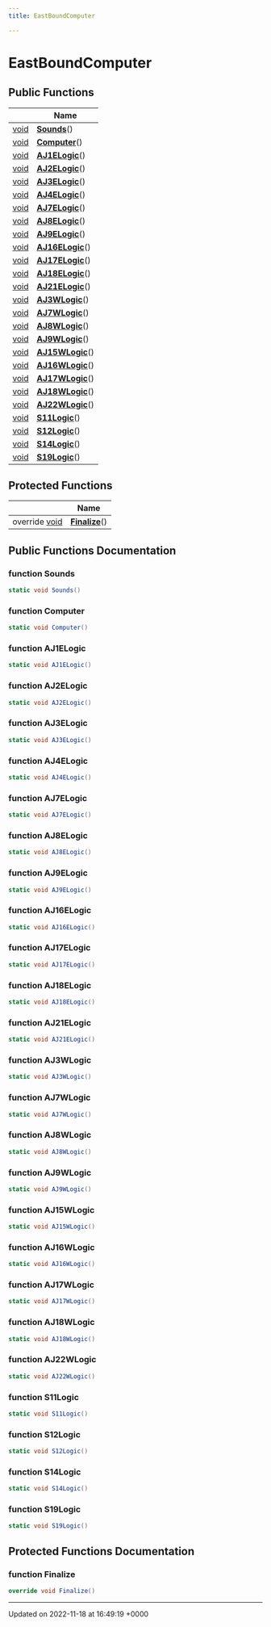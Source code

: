```yaml
---
title: EastBoundComputer

---
```


# EastBoundComputer





## Public Functions

|                | Name           |
| -------------- | -------------- |
| [void](/SignallingSystem-doc/mainsystem/Files/SerialPixelLeds_8vb/#variable-void) | **[Sounds](/SignallingSystem-doc/mainsystem/Classes/classEastBoundComputer/#function-sounds)**() |
| [void](/SignallingSystem-doc/mainsystem/Files/SerialPixelLeds_8vb/#variable-void) | **[Computer](/SignallingSystem-doc/mainsystem/Classes/classEastBoundComputer/#function-computer)**() |
| [void](/SignallingSystem-doc/mainsystem/Files/SerialPixelLeds_8vb/#variable-void) | **[AJ1ELogic](/SignallingSystem-doc/mainsystem/Classes/classEastBoundComputer/#function-aj1elogic)**() |
| [void](/SignallingSystem-doc/mainsystem/Files/SerialPixelLeds_8vb/#variable-void) | **[AJ2ELogic](/SignallingSystem-doc/mainsystem/Classes/classEastBoundComputer/#function-aj2elogic)**() |
| [void](/SignallingSystem-doc/mainsystem/Files/SerialPixelLeds_8vb/#variable-void) | **[AJ3ELogic](/SignallingSystem-doc/mainsystem/Classes/classEastBoundComputer/#function-aj3elogic)**() |
| [void](/SignallingSystem-doc/mainsystem/Files/SerialPixelLeds_8vb/#variable-void) | **[AJ4ELogic](/SignallingSystem-doc/mainsystem/Classes/classEastBoundComputer/#function-aj4elogic)**() |
| [void](/SignallingSystem-doc/mainsystem/Files/SerialPixelLeds_8vb/#variable-void) | **[AJ7ELogic](/SignallingSystem-doc/mainsystem/Classes/classEastBoundComputer/#function-aj7elogic)**() |
| [void](/SignallingSystem-doc/mainsystem/Files/SerialPixelLeds_8vb/#variable-void) | **[AJ8ELogic](/SignallingSystem-doc/mainsystem/Classes/classEastBoundComputer/#function-aj8elogic)**() |
| [void](/SignallingSystem-doc/mainsystem/Files/SerialPixelLeds_8vb/#variable-void) | **[AJ9ELogic](/SignallingSystem-doc/mainsystem/Classes/classEastBoundComputer/#function-aj9elogic)**() |
| [void](/SignallingSystem-doc/mainsystem/Files/SerialPixelLeds_8vb/#variable-void) | **[AJ16ELogic](/SignallingSystem-doc/mainsystem/Classes/classEastBoundComputer/#function-aj16elogic)**() |
| [void](/SignallingSystem-doc/mainsystem/Files/SerialPixelLeds_8vb/#variable-void) | **[AJ17ELogic](/SignallingSystem-doc/mainsystem/Classes/classEastBoundComputer/#function-aj17elogic)**() |
| [void](/SignallingSystem-doc/mainsystem/Files/SerialPixelLeds_8vb/#variable-void) | **[AJ18ELogic](/SignallingSystem-doc/mainsystem/Classes/classEastBoundComputer/#function-aj18elogic)**() |
| [void](/SignallingSystem-doc/mainsystem/Files/SerialPixelLeds_8vb/#variable-void) | **[AJ21ELogic](/SignallingSystem-doc/mainsystem/Classes/classEastBoundComputer/#function-aj21elogic)**() |
| [void](/SignallingSystem-doc/mainsystem/Files/SerialPixelLeds_8vb/#variable-void) | **[AJ3WLogic](/SignallingSystem-doc/mainsystem/Classes/classEastBoundComputer/#function-aj3wlogic)**() |
| [void](/SignallingSystem-doc/mainsystem/Files/SerialPixelLeds_8vb/#variable-void) | **[AJ7WLogic](/SignallingSystem-doc/mainsystem/Classes/classEastBoundComputer/#function-aj7wlogic)**() |
| [void](/SignallingSystem-doc/mainsystem/Files/SerialPixelLeds_8vb/#variable-void) | **[AJ8WLogic](/SignallingSystem-doc/mainsystem/Classes/classEastBoundComputer/#function-aj8wlogic)**() |
| [void](/SignallingSystem-doc/mainsystem/Files/SerialPixelLeds_8vb/#variable-void) | **[AJ9WLogic](/SignallingSystem-doc/mainsystem/Classes/classEastBoundComputer/#function-aj9wlogic)**() |
| [void](/SignallingSystem-doc/mainsystem/Files/SerialPixelLeds_8vb/#variable-void) | **[AJ15WLogic](/SignallingSystem-doc/mainsystem/Classes/classEastBoundComputer/#function-aj15wlogic)**() |
| [void](/SignallingSystem-doc/mainsystem/Files/SerialPixelLeds_8vb/#variable-void) | **[AJ16WLogic](/SignallingSystem-doc/mainsystem/Classes/classEastBoundComputer/#function-aj16wlogic)**() |
| [void](/SignallingSystem-doc/mainsystem/Files/SerialPixelLeds_8vb/#variable-void) | **[AJ17WLogic](/SignallingSystem-doc/mainsystem/Classes/classEastBoundComputer/#function-aj17wlogic)**() |
| [void](/SignallingSystem-doc/mainsystem/Files/SerialPixelLeds_8vb/#variable-void) | **[AJ18WLogic](/SignallingSystem-doc/mainsystem/Classes/classEastBoundComputer/#function-aj18wlogic)**() |
| [void](/SignallingSystem-doc/mainsystem/Files/SerialPixelLeds_8vb/#variable-void) | **[AJ22WLogic](/SignallingSystem-doc/mainsystem/Classes/classEastBoundComputer/#function-aj22wlogic)**() |
| [void](/SignallingSystem-doc/mainsystem/Files/SerialPixelLeds_8vb/#variable-void) | **[S11Logic](/SignallingSystem-doc/mainsystem/Classes/classEastBoundComputer/#function-s11logic)**() |
| [void](/SignallingSystem-doc/mainsystem/Files/SerialPixelLeds_8vb/#variable-void) | **[S12Logic](/SignallingSystem-doc/mainsystem/Classes/classEastBoundComputer/#function-s12logic)**() |
| [void](/SignallingSystem-doc/mainsystem/Files/SerialPixelLeds_8vb/#variable-void) | **[S14Logic](/SignallingSystem-doc/mainsystem/Classes/classEastBoundComputer/#function-s14logic)**() |
| [void](/SignallingSystem-doc/mainsystem/Files/SerialPixelLeds_8vb/#variable-void) | **[S19Logic](/SignallingSystem-doc/mainsystem/Classes/classEastBoundComputer/#function-s19logic)**() |

## Protected Functions

|                | Name           |
| -------------- | -------------- |
| override [void](/SignallingSystem-doc/mainsystem/Files/SerialPixelLeds_8vb/#variable-void) | **[Finalize](/SignallingSystem-doc/mainsystem/Classes/classEastBoundComputer/#function-finalize)**() |

## Public Functions Documentation

### function Sounds

```csharp
static void Sounds()
```


### function Computer

```csharp
static void Computer()
```


### function AJ1ELogic

```csharp
static void AJ1ELogic()
```


### function AJ2ELogic

```csharp
static void AJ2ELogic()
```


### function AJ3ELogic

```csharp
static void AJ3ELogic()
```


### function AJ4ELogic

```csharp
static void AJ4ELogic()
```


### function AJ7ELogic

```csharp
static void AJ7ELogic()
```


### function AJ8ELogic

```csharp
static void AJ8ELogic()
```


### function AJ9ELogic

```csharp
static void AJ9ELogic()
```


### function AJ16ELogic

```csharp
static void AJ16ELogic()
```


### function AJ17ELogic

```csharp
static void AJ17ELogic()
```


### function AJ18ELogic

```csharp
static void AJ18ELogic()
```


### function AJ21ELogic

```csharp
static void AJ21ELogic()
```


### function AJ3WLogic

```csharp
static void AJ3WLogic()
```


### function AJ7WLogic

```csharp
static void AJ7WLogic()
```


### function AJ8WLogic

```csharp
static void AJ8WLogic()
```


### function AJ9WLogic

```csharp
static void AJ9WLogic()
```


### function AJ15WLogic

```csharp
static void AJ15WLogic()
```


### function AJ16WLogic

```csharp
static void AJ16WLogic()
```


### function AJ17WLogic

```csharp
static void AJ17WLogic()
```


### function AJ18WLogic

```csharp
static void AJ18WLogic()
```


### function AJ22WLogic

```csharp
static void AJ22WLogic()
```


### function S11Logic

```csharp
static void S11Logic()
```


### function S12Logic

```csharp
static void S12Logic()
```


### function S14Logic

```csharp
static void S14Logic()
```


### function S19Logic

```csharp
static void S19Logic()
```


## Protected Functions Documentation

### function Finalize

```csharp
override void Finalize()
```


-------------------------------

Updated on 2022-11-18 at 16:49:19 +0000